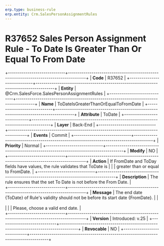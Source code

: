```yaml
---
erp.type: business-rule
erp.entity: Crm.SalesPersonAssignmentRules 
---
```


# R37652 Sales Person Assignment Rule - To Date Is Greater Than Or Equal To From Date 
+-----------------------------+---------------------------------------------------------------------------------------+
| **Code**                    | R37652                                                                                |
+-----------------------------+---------------------------------------------------------------------------------------+
| **Entity**                  | @Crm.SalesForce.SalesPersonAssignmentRules                                            |
+-----------------------------+---------------------------------------------------------------------------------------+
| **Name**                    | ToDateIsGreaterThanOrEqualToFromDate                                                  |
+-----------------------------+---------------------------------------------------------------------------------------+
| **Attribute**               | ToDate                                                                                |
+-----------------------------+---------------------------------------------------------------------------------------+
| **Layer**                   | Back-End                                                                              |
+-----------------------------+---------------------------------------------------------------------------------------+
| **Events**                  | Commit                                                                                |
+-----------------------------+---------------------------------------------------------------------------------------+
| **Priority**                | Normal                                                                                |
+-----------------------------+---------------------------------------------------------------------------------------+
| **Modify**                  | NO                                                                                    |
+-----------------------------+---------------------------------------------------------------------------------------+
| **Action**                  | If FromDate and ToDay fields have values, the rule validates that ToDate is           |
|                             | greater than or equal to FromDate.                                                    |
+-----------------------------+---------------------------------------------------------------------------------------+
| **Description**             | The rule ensures that the set To Date is not before the From Date.                    |     
+-----------------------------+---------------------------------------------------------------------------------------+
| **Message**                 | The end date {ToDate} of Rule's validity should not be before its start date {FromDate}. 
|                             | <br></br>                                                                             | 
|                             | Please, choose a valid end date.                                                      |         
+-----------------------------+---------------------------------------------------------------------------------------+
| **Version**                 | Introduced: v.25                                                                      |
+-----------------------------+---------------------------------------------------------------------------------------+
| **Revocable**               | NO                                                                                    |
+-----------------------------+---------------------------------------------------------------------------------------+
